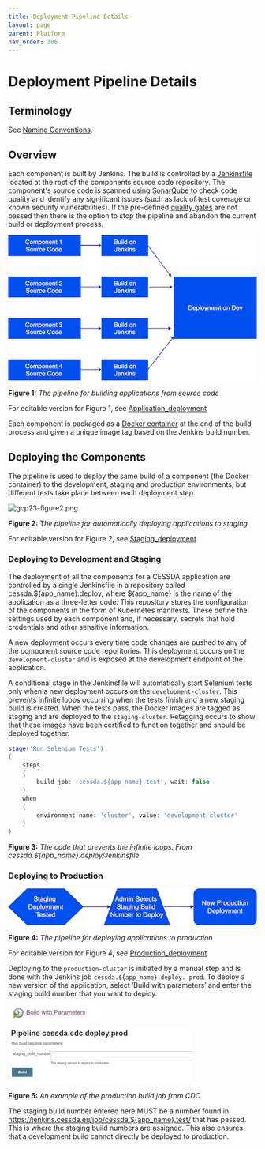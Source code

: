 ```yaml
---
title: Deployment Pipeline Details
layout: page
parent: Platform
nav_order: 306
---
```


# Deployment Pipeline Details

## Terminology

See [Naming Conventions](NamingConventions.md).

## Overview

Each component is built by Jenkins. The build is controlled by a
 [Jenkinsfile](https://jenkins.io/doc/book/pipeline/getting-started/#defining-a-pipeline-in-scm) located at the root of the
  components source code repository. The component's source code is scanned using [SonarQube](https://www.sonarqube.org/) to
   check code quality and identify any significant issues (such as lack of test coverage or known security vulnerabilities).
    If the pre-defined [quality gates](https://docs.sonarqube.org/latest/user-guide/quality-gates/) are not passed then there
     is the option to stop the pipeline and abandon the current build or deployment process.

![gcp23-figure1](images/gcp23-figure1.png)

**Figure 1:** *The pipeline for building applications from source code*

For editable version for Figure 1, see [Application_deployment](https://drive.google.com/open?id=146w3yiVMzW2DlqdzkZ8ahxVf5_Mc2aXY)

Each component is packaged as a [Docker container](https://www.docker.com/resources/what-container) at the end of the build
 process and given a unique image tag based on the Jenkins build number.

## Deploying the Components

The pipeline is used to deploy the same build of a component (the Docker container) to the development, staging and production
 environments, but different tests take place between each deployment step.

![gcp23-figure2.png](https://bitbucket.org/repo/gkLr8oL/images/1677085748-gcp23-figure2.png)

**Figure 2:** T*he pipeline for automatically deploying applications to staging*

For editable version for Figure 2, see [Staging_deployment](https://drive.google.com/open?id=1GCJkf9bEMWY311DDXh3AdVJq5gye_O1e)

### Deploying to Development and Staging

The deployment of all the components for a CESSDA application are controlled by a single Jenkinsfile in a repository called
 cessda.${app_name}.deploy, where ${app_name} is the name of the application as a three-letter code. This repository stores the
  configuration of the components in the form of Kubernetes manifests. These define the settings used by each component and, if
   necessary, secrets that hold credentials and other sensitive information.

A new deployment occurs every time code changes are pushed to any of the component source code reporitories. This deployment
 occurs on the `development-cluster` and is exposed at the development endpoint of the application.

A conditional stage in the Jenkinsfile will automatically start Selenium tests only when a new deployment occurs on the
 `development-cluster`. This prevents infinite loops occurring when the tests finish and a new staging build is created. When
  the tests pass, the Docker images are tagged as staging and are deployed to the `staging-cluster`. Retagging occurs to show
   that these images have been certified to function together and should be deployed together.

```groovy
stage('Run Selenium Tests')
{
    steps
    {
        build job: 'cessda.${app_name}.test', wait: false
    }
    when
    {
        environment name: 'cluster', value: 'development-cluster'
    }
}
```

**Figure 3:** *The code that prevents the infinite loops. From cessda.${app_name}.deploy/Jenkinsfile.*

### Deploying to Production

![gcp23-figure4](images/gcp23-figure4.png)

**Figure 4:** *The pipeline for deploying applications to production*

For editable version for Figure 4,
 see [Production_deployment](https://drive.google.com/open?id=1auEaV6A0oSb3HahSiyL-rnDp7ViGgFV-)

Deploying to the `production-cluster` is initiated by a manual step and is done with the Jenkins job `cessda.${app_name}.deploy.
prod`. To deploy a new version of the application, select ‘Build with parameters’ and enter the staging build number that you
 want to deploy.

![gcp23-figure5-part1](images/gcp23-figure5-part1.png)

![gcp23-figure5-part2](images/gcp23-figure5-part2.png)

**Figure 5:** *An example of the production build job from CDC*

The staging build number entered here MUST be a number found in <https://jenkins.cessda.eu/job/cessda.${app_name}.test/> that
 has passed. This is where the staging build numbers are assigned. This also ensures that a development build cannot directly
  be deployed to production.
